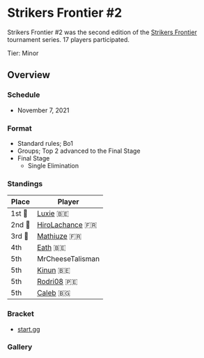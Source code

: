 # Strikers Frontier #2

Strikers Frontier #2 was the second edition of the [Strikers Frontier](sfmain.md) tournament series.
17 players participated.

Tier: Minor

## Overview

### Schedule

- November 7, 2021

### Format

- Standard rules; Bo1
- Groups; Top 2 advanced to the Final Stage
- Final Stage
  - Single Elimination

### Standings

|Place|Player|
|-|-|
|1st :1st_place_medal:|[Luxie](../../players/belgian/luxie.md) :belgium:|
|2nd :2nd_place_medal:|[HiroLachance](../../players/french/vivi.md) :fr:|
|3rd :3rd_place_medal:|[Mathiuze](../../players/french/mathiuze.md) :fr:|
|4th|[Eath](../../players/belgian/eath.md) :belgium:|
|5th|MrCheeseTalisman|
|5th|[Kinun](../../players/belgian/kinun.md) :belgium:|
|5th|[Rodri08](../../players/peruvian/rodrift.md) :peru:|
|5th|[Caleb](../../players/bulgarian/caleb.md) :bulgaria:|

### Bracket
- [start.gg](https://www.start.gg/tournament/strikers-frontier-2/details)		

### Gallery

